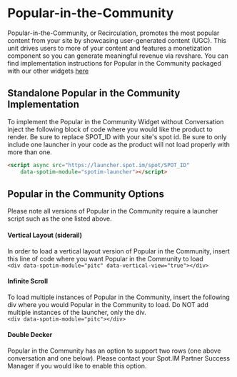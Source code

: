 # Popular-in-the-Community
Popular-in-the-Community, or Recirculation, promotes the most popular content from your site by showcasing user-generated content (UGC). This unit drives users to more of your content and features a monetization component so you can generate meaningful revenue via revshare. You can find implementation instructions for Popular in the Community packaged with our other widgets [here](https://github.com/SpotIM/spotim-integration-docs/tree/master/social-kit)

## Standalone Popular in the Community Implementation 

To implement the Popular in the Community Widget without Conversation inject the following block of code where you would like the product to render. Be sure to replace SPOT_ID with your site's spot id. Be sure to only include one launcher in your code as the product will not load properly with more than one. 

```html
<script async src="https://launcher.spot.im/spot/SPOT_ID"
    data-spotim-module="spotim-launcher"></script>
```

## Popular in the Community Options
Please note all versions of Popular in the Community require a launcher script such as the one listed above. 

#### Vertical Layout (siderail)
In order to load a vertical layout version of Popular in the Community, insert this line of code where you want Popular in the Community to load
<br>
```<div data-spotim-module="pitc" data-vertical-view="true"></div>```
<br>

#### Infinite Scroll
To load multiple instances of Popular in the Community, insert the following div where you would Popular in the Community to load. Do NOT add multiple instances of the launcher, only the div. 
<br>
```<div data-spotim-module="pitc"></div>```

#### Double Decker
Popular in the Community has an option to support two rows (one above conversation and one below). Please contact your Spot.IM Partner Success Manager if you would like to enable this option. 









